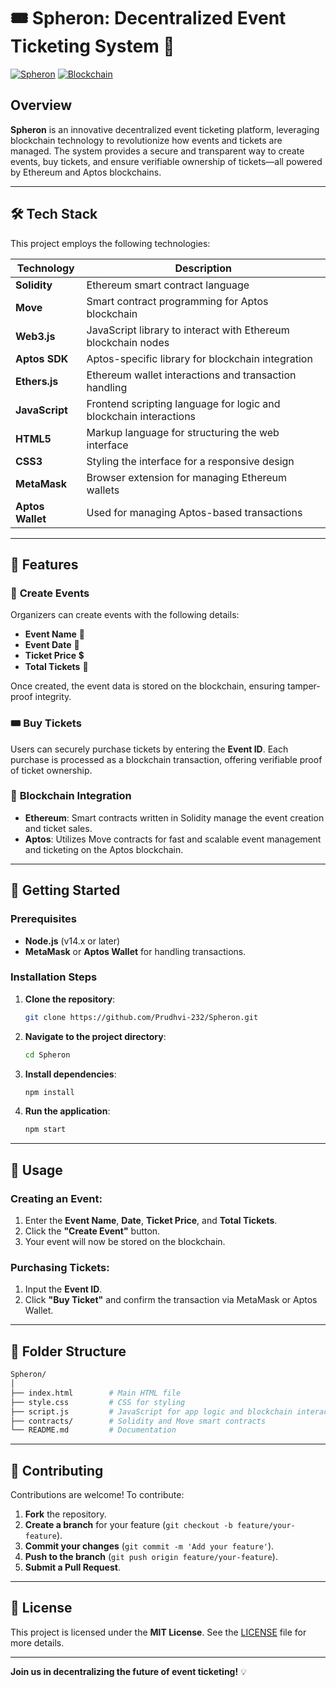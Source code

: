 # 🎟️ **Spheron: Decentralized Event Ticketing System** 🚀

[![Spheron](https://img.shields.io/badge/Spheron-Hackathon_Project-blue.svg)](https://github.com/Prudhvi-232/Spheron)
[![Blockchain](https://img.shields.io/badge/Blockchain-Ethereum%20%26%20Aptos-9cf.svg)](#technologies)

## Overview

**Spheron** is an innovative decentralized event ticketing platform, leveraging blockchain technology to revolutionize how events and tickets are managed. The system provides a secure and transparent way to create events, buy tickets, and ensure verifiable ownership of tickets—all powered by Ethereum and Aptos blockchains.

---

## 🛠 **Tech Stack**

This project employs the following technologies:

| Technology        | Description                        |
| ----------------- | ---------------------------------- |
| **Solidity**      | Ethereum smart contract language   |
| **Move**          | Smart contract programming for Aptos blockchain |
| **Web3.js**       | JavaScript library to interact with Ethereum blockchain nodes |
| **Aptos SDK**     | Aptos-specific library for blockchain integration |
| **Ethers.js**     | Ethereum wallet interactions and transaction handling |
| **JavaScript**    | Frontend scripting language for logic and blockchain interactions |
| **HTML5**         | Markup language for structuring the web interface |
| **CSS3**          | Styling the interface for a responsive design |
| **MetaMask**      | Browser extension for managing Ethereum wallets |
| **Aptos Wallet**  | Used for managing Aptos-based transactions |

---

## 🚀 **Features**

### 🎉 **Create Events**
Organizers can create events with the following details:
  - **Event Name** 📝
  - **Event Date** 📅
  - **Ticket Price** 💲
  - **Total Tickets** 🎫

Once created, the event data is stored on the blockchain, ensuring tamper-proof integrity.

### 🎟️ **Buy Tickets**
Users can securely purchase tickets by entering the **Event ID**. Each purchase is processed as a blockchain transaction, offering verifiable proof of ticket ownership.

### 🔗 **Blockchain Integration**
  - **Ethereum**: Smart contracts written in Solidity manage the event creation and ticket sales.
  - **Aptos**: Utilizes Move contracts for fast and scalable event management and ticketing on the Aptos blockchain.

---

## 🔧 **Getting Started**

### Prerequisites

- **Node.js** (v14.x or later)
- **MetaMask** or **Aptos Wallet** for handling transactions.

### Installation Steps

1. **Clone the repository**:
   ```bash
   git clone https://github.com/Prudhvi-232/Spheron.git
   ```

2. **Navigate to the project directory**:
   ```bash
   cd Spheron
   ```

3. **Install dependencies**:
   ```bash
   npm install
   ```

4. **Run the application**:
   ```bash
   npm start
   ```

---

## 📄 **Usage**

### Creating an Event:
1. Enter the **Event Name**, **Date**, **Ticket Price**, and **Total Tickets**.
2. Click the **"Create Event"** button.
3. Your event will now be stored on the blockchain.

### Purchasing Tickets:
1. Input the **Event ID**.
2. Click **"Buy Ticket"** and confirm the transaction via MetaMask or Aptos Wallet.

---

## 📁 **Folder Structure**

```bash
Spheron/
│
├── index.html        # Main HTML file
├── style.css         # CSS for styling
├── script.js         # JavaScript for app logic and blockchain interaction
├── contracts/        # Solidity and Move smart contracts
└── README.md         # Documentation
```

---

## 📜 **Contributing**

Contributions are welcome! To contribute:
1. **Fork** the repository.
2. **Create a branch** for your feature (`git checkout -b feature/your-feature`).
3. **Commit your changes** (`git commit -m 'Add your feature'`).
4. **Push to the branch** (`git push origin feature/your-feature`).
5. **Submit a Pull Request**.

---

## 📄 **License**

This project is licensed under the **MIT License**. See the [LICENSE](LICENSE) file for more details.

---

**Join us in decentralizing the future of event ticketing!** 💡
